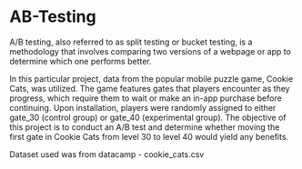 # AB-Testing

A/B testing, also referred to as split testing or bucket testing, is a methodology that involves comparing two versions of a webpage or app to determine which one performs better. 

In this particular project, data from the popular mobile puzzle game, Cookie Cats, was utilized. The game features gates that players encounter as they progress, which require them to wait or make an in-app purchase before continuing. Upon installation, players were randomly assigned to either gate_30 (control group) or gate_40 (experimental group). The objective of this project is to conduct an A/B test and determine whether moving the first gate in Cookie Cats from level 30 to level 40 would yield any benefits.

Dataset used was from datacamp - cookie_cats.csv

